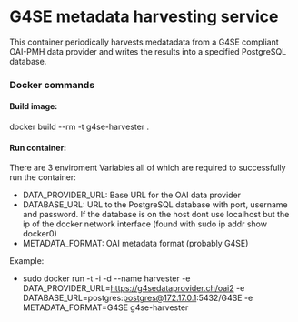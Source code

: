 # G4SE metadata harvesting service
This container periodically harvests medatadata from a G4SE compliant OAI-PMH data provider and writes the results into a specified PostgreSQL database.

### Docker commands
#### Build image:
docker build  --rm -t g4se-harvester .

#### Run container:
There are 3 enviroment Variables all of which are required to successfully run the container:
- DATA_PROVIDER_URL: Base URL for the OAI data provider
- DATABASE_URL: URL to the PostgreSQL database with port, username and password. If the database is on the host dont use localhost but the ip of the docker network interface (found with sudo ip addr show docker0)
- METADATA_FORMAT: OAI metadata format (probably G4SE) 

Example:
- sudo docker run -t -i -d --name harvester -e DATA_PROVIDER_URL=https://g4sedataprovider.ch/oai2 -e DATABASE_URL=postgres:postgres@172.17.0.1:5432/G4SE -e METADATA_FORMAT=G4SE g4se-harvester

